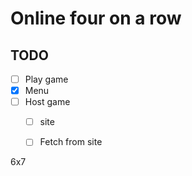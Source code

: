 # Online four on a row


## TODO
- [ ] Play game
- [X] Menu
- [ ] Host game
    - [ ] site
    - [ ] Fetch from site


6x7